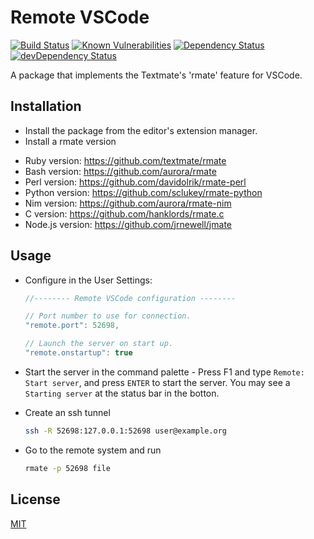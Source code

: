 # Remote VSCode

[![Build Status](https://travis-ci.org/rafaelmaiolla/remote-vscode.svg?branch=master)](https://travis-ci.org/rafaelmaiolla/remote-vscode)
[![Known Vulnerabilities](https://snyk.io/test/github/rafaelmaiolla/remote-vscode/badge.svg)](https://snyk.io/test/github/rafaelmaiolla/remote-vscode)
[![Dependency Status](https://david-dm.org/rafaelmaiolla/remote-vscode.svg)](https://david-dm.org/rafaelmaiolla/remote-vscode)
[![devDependency Status](https://david-dm.org/rafaelmaiolla/remote-vscode/dev-status.svg)](https://david-dm.org/rafaelmaiolla/remote-vscode#info=devDependencies)

A package that implements the Textmate's 'rmate' feature for VSCode.

## Installation

* Install the package from the editor's extension manager.
* Install a rmate version
 - Ruby version: https://github.com/textmate/rmate
 - Bash version: https://github.com/aurora/rmate
 - Perl version: https://github.com/davidolrik/rmate-perl
 - Python version: https://github.com/sclukey/rmate-python
 - Nim version: https://github.com/aurora/rmate-nim
 - C version: https://github.com/hanklords/rmate.c
 - Node.js version: https://github.com/jrnewell/jmate

## Usage

* Configure in the User Settings:
  ```javascript
  //-------- Remote VSCode configuration --------

  // Port number to use for connection.
  "remote.port": 52698,

  // Launch the server on start up.
  "remote.onstartup": true
  ```

* Start the server in the command palette - Press F1 and type `Remote: Start server`, and press `ENTER` to start the server.
  You may see a `Starting server` at the status bar in the botton.

* Create an ssh tunnel
  ```bash
  ssh -R 52698:127.0.0.1:52698 user@example.org
  ```

* Go to the remote system and run
  ```bash
  rmate -p 52698 file
  ```

## License
[MIT](LICENSE.txt)
